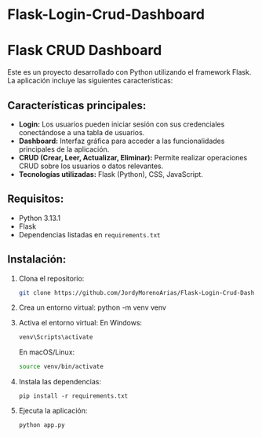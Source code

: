 # Flask-Login-Crud-Dashboard

# Flask CRUD Dashboard

Este es un proyecto desarrollado con Python utilizando el framework Flask. La aplicación incluye las siguientes características:

## Características principales:
- **Login:** Los usuarios pueden iniciar sesión con sus credenciales conectándose a una tabla de usuarios.
- **Dashboard:** Interfaz gráfica para acceder a las funcionalidades principales de la aplicación.
- **CRUD (Crear, Leer, Actualizar, Eliminar):** Permite realizar operaciones CRUD sobre los usuarios o datos relevantes.
- **Tecnologías utilizadas:** Flask (Python), CSS, JavaScript.

## Requisitos:
- Python 3.13.1
- Flask
- Dependencias listadas en `requirements.txt`

## Instalación:
1. Clona el repositorio:
   ```bash
   git clone https://github.com/JordyMorenoArias/Flask-Login-Crud-Dashboard
   ```
2. Crea un entorno virtual:
     python -m venv venv

3. Activa el entorno virtual:
    En Windows:
      ```bash
      venv\Scripts\activate
      ```
   En macOS/Linux:
      ```bash
      source venv/bin/activate
      ```
7. Instala las dependencias:
     ```
     pip install -r requirements.txt
     ```
 9. Ejecuta la aplicación:
     ```
     python app.py
     ```
